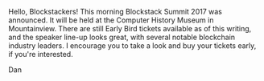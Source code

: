 Hello, Blockstackers!  This morning Blockstack Summit 2017 was announced.  It will be held at the Computer History 
Museum in Mountainview.  There are still Early Bird tickets available as of this writing, and the speaker line-up 
looks great, with several notable blockchain industry leaders.  I encourage you to take a look and buy your 
tickets early, if you're interested.

Dan

